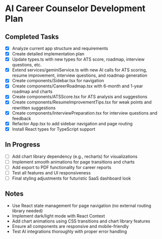 # AI Career Counselor Development Plan

## Completed Tasks
- [x] Analyze current app structure and requirements
- [x] Create detailed implementation plan
- [x] Update types.ts with new types for ATS score, roadmap, interview questions, etc.
- [x] Extend services/geminiService.ts with new AI calls for ATS scoring, resume improvement, interview questions, and roadmap generation
- [x] Create components/Sidebar.tsx for navigation
- [x] Create components/CareerRoadmap.tsx with 6-month and 1-year roadmap and charts
- [x] Create components/ATSScore.tsx for ATS analysis and suggestions
- [x] Create components/ResumeImprovementTips.tsx for weak points and rewritten suggestions
- [x] Create components/InterviewPreparation.tsx for interview questions and feedback
- [x] Refactor App.tsx to add sidebar navigation and page routing
- [x] Install React types for TypeScript support

## In Progress
- [ ] Add chart library dependency (e.g., recharts) for visualizations
- [ ] Implement smooth animations for page transitions and charts
- [ ] Add export to PDF functionality for career reports
- [ ] Test all features and UI responsiveness
- [ ] Final styling adjustments for futuristic SaaS dashboard look

## Notes
- Use React state management for page navigation (no external routing library needed)
- Implement dark/light mode with React Context
- Add chart animations using CSS transitions and chart library features
- Ensure all components are responsive and mobile-friendly
- Test AI integrations thoroughly with proper error handling
